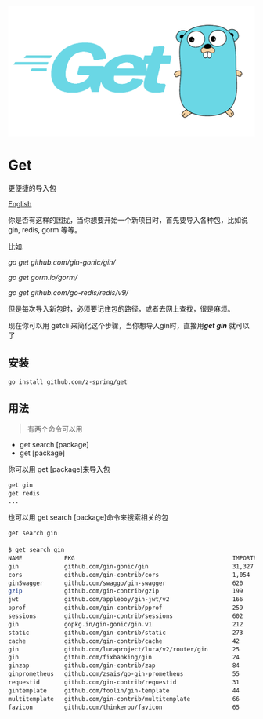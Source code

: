 ![img.png](img.png)
# Get

更便捷的导入包

[English](https://github.com/Z-Spring/get/blob/master/README.md)

你是否有这样的困扰，当你想要开始一个新项目时，首先要导入各种包，比如说 
gin, redis, gorm 等等。

比如: 

*go get github.com/gin-gonic/gin/*  <p>
*go get gorm.io/gorm/*  <p>
*go get github.com/go-redis/redis/v9/*  <p>

但是每次导入新包时，必须要记住包的路径，或者去网上查找，很是麻烦。 <p>

现在你可以用 getcli 来简化这个步骤，当你想导入gin时，直接用***get gin*** 就可以了


## 安装
```bash
go install github.com/z-spring/get
```
## 用法
> 有两个命令可以用
 * get search [package]
 * get [package]


你可以用 get [package]来导入包  <p>

```bash
get gin
get redis
...
```
也可以用 get search [package]命令来搜索相关的包

```bash
get search gin

$ get search gin
NAME            PKG                                             IMPORTED
gin             github.com/gin-gonic/gin                        31,327
cors            github.com/gin-contrib/cors                     1,054
ginSwagger      github.com/swaggo/gin-swagger                   620
gzip            github.com/gin-contrib/gzip                     199
jwt             github.com/appleboy/gin-jwt/v2                  166
pprof           github.com/gin-contrib/pprof                    259
sessions        github.com/gin-contrib/sessions                 602
gin             gopkg.in/gin-gonic/gin.v1                       212
static          github.com/gin-contrib/static                   273
cache           github.com/gin-contrib/cache                    42
gin             github.com/luraproject/lura/v2/router/gin       25
gin             github.com/fixbanking/gin                       24
ginzap          github.com/gin-contrib/zap                      84
ginprometheus   github.com/zsais/go-gin-prometheus              55
requestid       github.com/gin-contrib/requestid                31
gintemplate     github.com/foolin/gin-template                  44
multitemplate   github.com/gin-contrib/multitemplate            66
favicon         github.com/thinkerou/favicon                    65
```